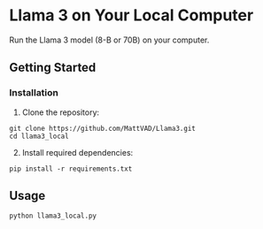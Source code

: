 # Llama 3 on Your Local Computer
Run the Llama 3 model (8-B or 70B) on your computer.

## Getting Started

### Installation

1. Clone the repository:
```
git clone https://github.com/MattVAD/Llama3.git
cd llama3_local
```

2. Install required dependencies:
```
pip install -r requirements.txt
```

## Usage

```
python llama3_local.py
```